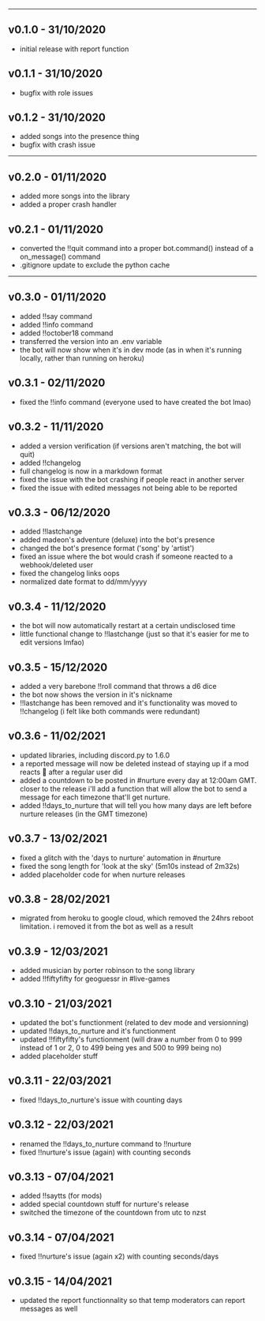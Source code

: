 ------------------------------------------------------------------------
## v0.1.0 - 31/10/2020
* initial release with report function
## v0.1.1 - 31/10/2020
* bugfix with role issues
## v0.1.2 - 31/10/2020
* added songs into the presence thing
* bugfix with crash issue 

------------------------------------------------------------------------
## v0.2.0 - 01/11/2020 
* added more songs into the library
* added a proper crash handler
## v0.2.1 - 01/11/2020 
* converted the !!quit command into a proper bot.command() instead of a on_message() command
* .gitignore update to exclude the python cache

------------------------------------------------------------------------
## v0.3.0 - 01/11/2020
* added !!say command
* added !!info command
* added !!october18 command
* transferred the version into an .env variable
* the bot will now show when it's in dev mode (as in when it's running locally, rather than running on heroku)
## v0.3.1 - 02/11/2020
* fixed the !!info command (everyone used to have created the bot lmao)
## v0.3.2 - 11/11/2020 
* added a version verification (if versions aren't matching, the bot will quit)
* added !!changelog
* full changelog is now in a markdown format
* fixed the issue with the bot crashing if people react in another server
* fixed the issue with edited messages not being able to be reported
## v0.3.3 - 06/12/2020
* added !!lastchange
* added madeon's adventure (deluxe) into the bot's presence
* changed the bot's presence format ('song' by 'artist')
* fixed an issue where the bot would crash if someone reacted to a webhook/deleted user 
* fixed the changelog links oops
* normalized date format to dd/mm/yyyy
## v0.3.4 - 11/12/2020
* the bot will now automatically restart at a certain undisclosed time
* little functional change to !!lastchange (just so that it's easier for me to edit versions lmfao)
## v0.3.5 - 15/12/2020
* added a very barebone !!roll command that throws a d6 dice
* the bot now shows the version in it's nickname
* !!lastchange has been removed and it's functionality was moved to !!changelog (i felt like both commands were redundant)
## v0.3.6 - 11/02/2021
* updated libraries, including discord.py to 1.6.0
* a reported message will now be deleted instead of staying up if a mod reacts 🚫 after a regular user did
* added a countdown to be posted in #nurture every day at 12:00am GMT. closer to the release i'll add a function that will allow the bot to send a message for each timezone that'll get nurture.
* added !!days_to_nurture that will tell you how many days are left before nurture releases (in the GMT timezone)
## v0.3.7 - 13/02/2021
* fixed a glitch with the 'days to nurture' automation in #nurture
* fixed the song length for 'look at the sky' (5m10s instead of 2m32s)
* added placeholder code for when nurture releases
## v0.3.8 - 28/02/2021
* migrated from heroku to google cloud, which removed the 24hrs reboot limitation. i removed it from the bot as well as a result
## v0.3.9 - 12/03/2021
* added musician by porter robinson to the song library
* added !!fiftyfifty for geoguessr in #live-games
## v0.3.10 - 21/03/2021
* updated the bot's functionment (related to dev mode and versionning)
* updated !!days_to_nurture and it's functionment  
* updated !!fiftyfifty's functionment (will draw a number from 0 to 999 instead of 1 or 2, 0 to 499 being yes and 500 to 999 being no) 
* added placeholder stuff
## v0.3.11 - 22/03/2021
* fixed !!days_to_nurture's issue with counting days
## v0.3.12 - 22/03/2021
* renamed the !!days_to_nurture command to !!nurture
* fixed !!nurture's issue (again) with counting seconds
## v0.3.13 - 07/04/2021
* added !!saytts (for mods)
* added special countdown stuff for nurture's release
* switched the timezone of the countdown from utc to nzst
## v0.3.14 - 07/04/2021
* fixed !!nurture's issue (again x2) with counting seconds/days
## v0.3.15 - 14/04/2021
* updated the report functionnality so that temp moderators can report messages as well